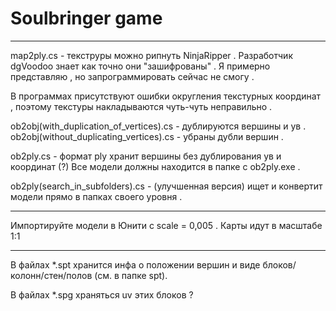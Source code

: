 
# Soulbringer game

***************************************************************************************************************************************

map2ply.cs - текструры можно рипнуть NinjaRipper . 
Разработчик dgVoodoo знает как точно они "зашифрованы" . 
Я примерно представляю , но запрограммировать сейчас не смогу .

В программах присутствуют ошибки округления текстурных координат , 
поэтому текстуры накладываются чуть-чуть неправильно . 

ob2obj(with_duplication_of_vertices).cs - дублируются вершины и ув .
ob2obj(without_duplicating_vertices).cs - убраны дубли вершин . 

ob2ply.cs - формат ply хранит вершины без дублирования ув и координат (?)
Все модели должны находится в папке с ob2ply.exe .

ob2ply(search_in_subfolders).cs - (улучшенная версия) ищет и конвертит модели прямо в папках своего уровня . 

***************************************************************************************************************************************

Импортируйте модели в Юнити с scale = 0,005 . Карты идут в масштабе 1:1

***************************************************************************************************************************************

В файлах *.spt хранится инфа о положении вершин и виде блоков/колонн/стен/полов (см. в папке spt). 

В файлах *.spg храняться uv этих блоков ? 
